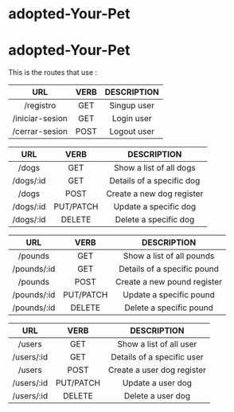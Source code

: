 # adopted-Your-Pet

# adopted-Your-Pet

This is the routes that use :

| URL     |            VERB           | DESCRIPTION              
|:-------:|:--------------------------:|:--------------------:
|/registro   | GET             |  Singup user |
|/iniciar-sesion| GET             | Login user|
|/cerrar-sesion | POST            | Logout user |


| URL     |            VERB           | DESCRIPTION              
|:-------:|:--------------------------:|:--------------------:
|/dogs   | GET             |  Show a list of all dogs |
|/dogs/:id| GET             | Details of a specific dog |
|/dogs    | POST            | Create a new dog register |
|/dogs/:id| PUT/PATCH       | Update a specific dog |
|/dogs/:id| DELETE          | Delete a specific dog |


| URL     |            VERB           | DESCRIPTION              
|:-------:|:--------------------------:|:--------------------:
|/pounds      | GET       |  Show a list of all pounds |
|/pounds/:id  | GET       | Details of a specific pound |
|/pounds      | POST      | Create a new pound register |
|/pounds/:id  | PUT/PATCH | Update a specific pound |
|/pounds/:id  | DELETE    | Delete a specific pound |

| URL     |            VERB           | DESCRIPTION              
|:-------:|:--------------------------:|:--------------------:
|/users      | GET       |  Show a list of all user |
|/users/:id  | GET       | Details of a specific user |
|/users      | POST      | Create a user dog register |
|/users/:id  | PUT/PATCH | Update a user dog |
|/users/:id  | DELETE    | Delete a user dog |# Project-2-Adopted-your-pet
